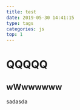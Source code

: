 ```yaml
---
title: test
date: 2019-05-30 14:41:15
type: tags
categories: js
top: 1
---
```


# QQQQQ
## wWwwwwww
sadasda